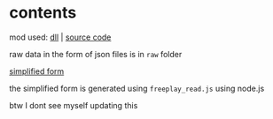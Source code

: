 # contents

mod used: [dll](./mod/mod.dll) | [source code](./mod/mod.dll)

raw data in the form of json files is in `raw` folder

[simplified form](freeplay.txt)

the simplified form is generated using `freeplay_read.js` using node.js

btw I dont see myself updating this